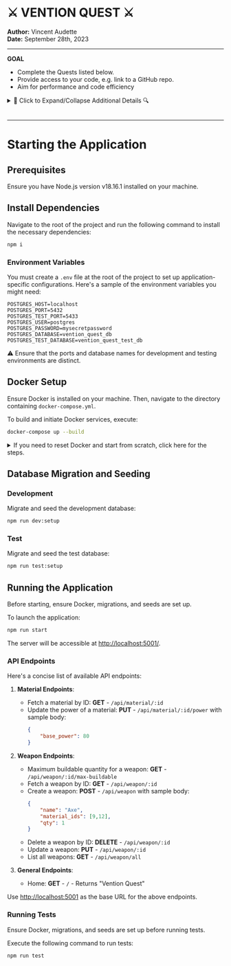 # ⚔️ VENTION QUEST ⚔️
**Author:** Vincent Audette  
**Date:** September 28th, 2023

---

**GOAL**

- Complete the Quests listed below.
- Provide access to your code, e.g. link to a GitHub repo.
- Aim for performance and code efficiency


<details>
  <summary>🔎 Click to Expand/Collapse Additional Details 🔍</summary>

**TERMINOLOGIES**

- A composition is a mapping between materials.
- A material can be composed of other multiple materials, each with a specified quantity.
- A composition is a top down tree without repeated materials.
- A weapon is composed of **multiple materials**. It has a **name**, **power_level**, and **qty**.
- A material has a **base_power**, which influences the **power_level** of any weapon that uses it.
  > For example, an "Axe" weapon is composed of materials with ID 9 and 12, has a power level of:
  >
  > > ID 9 ➡️ 90 + 5*(130 + 10*220) = **11,740**
  > > > 90 = the Base Power of material ID(9)
  > > >
  > > > 5 = the quantity required to make 1 unit of material ID(9) from ID(10)
  > > >
  > > > 130 = the Base Power of material ID(10)
  > > >
  > > > 10 = the quantity required to make 1 unit of material ID(10) from ID(11)
  > > >
  > > > 220 = the Base Power of material ID(11)
  > >
  > > ID 12 ➡️ **300**
  > > > 300 = the Base Power of material ID (12)
  > >
  > > Total would be **12040**

Reference diagram from the seed data:
<br />

<img width="1004" alt="materials" src="https://user-images.githubusercontent.com/13532850/235346434-2f318669-ff0b-4b34-8156-5942eafa097b.png">

<br />
<br />

**QUESTS**:

1. Design and create a **Weapon** object in the database and a model class. Create the following seed weapons\*:

   > **Excalibur** composed of the following list of materials: ID(1), ID(6), ID(9)
   >
   > **Magic Staff** composed of the following material: ID(6)

   \*_Seed files for materials & compositions are already created._

2. Implement method on the Weapon class to compute total power level of a weapon based on its composition(s).

3. API endpoint to update material power level and making sure the weapon(s) that uses it is also updated.

4. Update method for **Material** class.
   _The "**find**" method is already created_
   > Another note: Update of an material should follow quest #3's logic as well
5. API endpoint to fetch the maximum quantity of a single **Weapon** that we can build.
   > Example. **Axe** can be built:
   >
   > ID 9 ➡️ 25 + ((100 + (110/10) ) / 5) = 47
   >
   > ID 12 ➡️ 120
   >
   > Max number of builds = 47

</details>


<br>

---

# Starting the Application

## Prerequisites
Ensure you have Node.js version v18.16.1 installed on your machine.

## Install Dependencies
Navigate to the root of the project and run the following command to install the necessary dependencies:
```bash
npm i
```

### Environment Variables
You must create a `.env` file at the root of the project to set up application-specific configurations. Here's a sample of the environment variables you might need:

```env
POSTGRES_HOST=localhost
POSTGRES_PORT=5432
POSTGRES_TEST_PORT=5433
POSTGRES_USER=postgres
POSTGRES_PASSWORD=mysecretpassword
POSTGRES_DATABASE=vention_quest_db
POSTGRES_TEST_DATABASE=vention_quest_test_db
```

⚠️ Ensure that the ports and database names for development and testing environments are distinct.

## Docker Setup
Ensure Docker is installed on your machine. Then, navigate to the directory containing `docker-compose.yml`.

To build and initiate Docker services, execute:
```bash
docker-compose up --build
```

<details>
  <summary>If you need to reset Docker and start from scratch, click here for the steps.</summary>

1. **Stop running containers**:
   ```bash
   docker-compose down
   ```

2. **Remove all containers**:
   ```bash
   docker rm -f $(docker ps -a -q)
   ```

3. **Remove all volumes**:
   ```bash
   docker volume rm $(docker volume ls -q)
   ```

4. **Remove the docker-compose created network**:
   ```bash
   docker network rm postgres_network
   ```

5. **Remove all images**:
   ```bash
   docker rmi -f $(docker images -q)
   ```

</details>

## Database Migration and Seeding

### Development
Migrate and seed the development database:
```bash
npm run dev:setup
```

### Test
Migrate and seed the test database:
```bash
npm run test:setup
```

## Running the Application

Before starting, ensure Docker, migrations, and seeds are set up.

To launch the application:
```bash
npm run start
```

The server will be accessible at [http://localhost:5001/](http://localhost:5001/).

### API Endpoints
Here's a concise list of available API endpoints:

1. **Material Endpoints**:
    - Fetch a material by ID: **GET** - `/api/material/:id`
    - Update the power of a material: **PUT** - `/api/material/:id/power` with sample body:
      ```json
      {
          "base_power": 80
      }
      ```

2. **Weapon Endpoints**:
    - Maximum buildable quantity for a weapon: **GET** - `/api/weapon/:id/max-buildable`
    - Fetch a weapon by ID: **GET** - `/api/weapon/:id`
    - Create a weapon: **POST** - `/api/weapon` with sample body:
      ```json
      {
          "name": "Axe",
          "material_ids": [9,12],
          "qty": 1
      }
      ```
    - Delete a weapon by ID: **DELETE** - `/api/weapon/:id`
    - Update a weapon: **PUT** - `/api/weapon/:id`
    - List all weapons: **GET** - `/api/weapon/all`

3. **General Endpoints**:
    - Home: **GET** - `/` - Returns "Vention Quest"

Use [http://localhost:5001](http://localhost:5001) as the base URL for the above endpoints.

### Running Tests

Ensure Docker, migrations, and seeds are set up before running tests.

Execute the following command to run tests:
```bash
npm run test
```